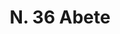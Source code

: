 ---
title: "N. 36 Abete"
permalink: "/edition/plant036/"
plant-name: "N. 36"
plant-number: "036"
plant-xml: "/assets/xml/plant036.xml"
plant-img1: "/assets/img/plant036_verso.jpg"
plant-img2: "/assets/img/plant036.jpg"
plant-title: "N. 36 Abete"
plant-taxon-link: "http://www.worldfloraonline.org/taxon/wfo-0000510976"
plant-taxon-content: "[Abies alba Mill.]"
layout: single-xml
---
